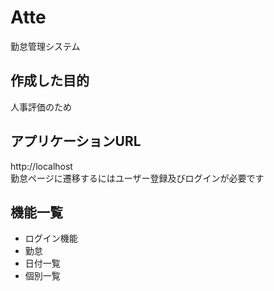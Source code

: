 # Atte
勤怠管理システム

## 作成した目的
人事評価のため

## アプリケーションURL
http://localhost  
勤怠ページに遷移するにはユーザー登録及びログインが必要です

## 機能一覧
- ログイン機能
- 勤怠
- 日付一覧  
- 個別一覧
